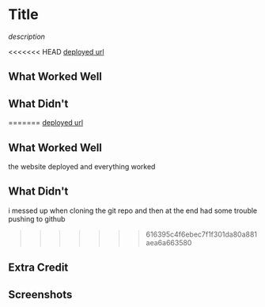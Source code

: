 # Title

*description*

<<<<<<< HEAD
[deployed url](http://url-if-deployed-here)

## What Worked Well

## What Didn't

=======
[deployed url](https://unique-heliotrope-471689.netlify.app/)

## What Worked Well
  the website deployed and everything worked
## What Didn't
  i messed up when cloning the git repo and then at the end had some trouble pushing to github
>>>>>>> 616395c4f6ebec7f1f301da80a881aea6a663580
## Extra Credit

## Screenshots
